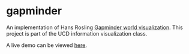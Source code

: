 # gapminder
An implementation of Hans Rosling [Gapminder world visualization](https://www.ted.com/talks/hans_rosling_shows_the_best_stats_you_ve_ever_seen). This project is part of the UCD information visualization class.

A live demo can be viewed [here](http://static.n-gao.de/gapminder/).
